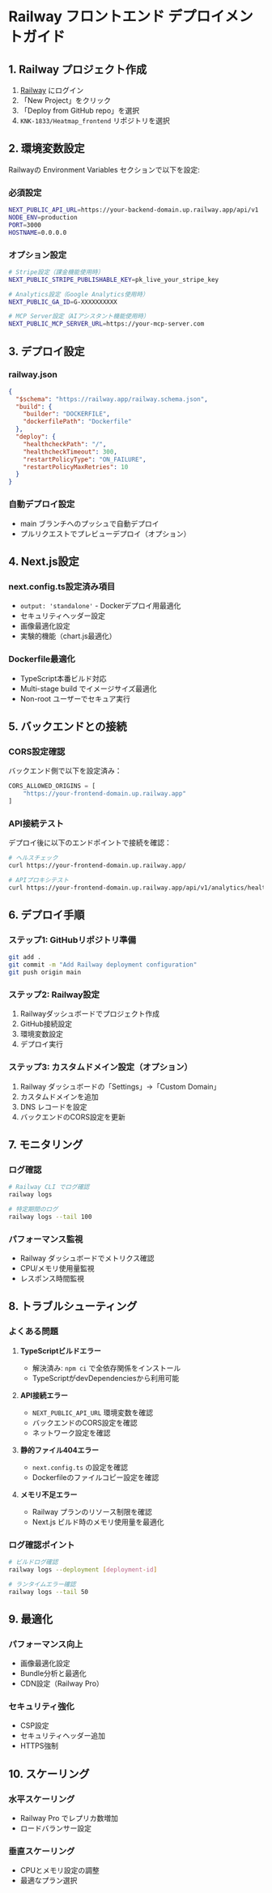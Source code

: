 # Railway フロントエンド デプロイメントガイド

## 1. Railway プロジェクト作成

1. [Railway](https://railway.app) にログイン
2. 「New Project」をクリック
3. 「Deploy from GitHub repo」を選択
4. `KNK-1833/Heatmap_frontend` リポジトリを選択

## 2. 環境変数設定

Railwayの Environment Variables セクションで以下を設定:

### 必須設定
```bash
NEXT_PUBLIC_API_URL=https://your-backend-domain.up.railway.app/api/v1
NODE_ENV=production
PORT=3000
HOSTNAME=0.0.0.0
```

### オプション設定
```bash
# Stripe設定（課金機能使用時）
NEXT_PUBLIC_STRIPE_PUBLISHABLE_KEY=pk_live_your_stripe_key

# Analytics設定（Google Analytics使用時）
NEXT_PUBLIC_GA_ID=G-XXXXXXXXXX

# MCP Server設定（AIアシスタント機能使用時）
NEXT_PUBLIC_MCP_SERVER_URL=https://your-mcp-server.com
```

## 3. デプロイ設定

### railway.json
```json
{
  "$schema": "https://railway.app/railway.schema.json",
  "build": {
    "builder": "DOCKERFILE",
    "dockerfilePath": "Dockerfile"
  },
  "deploy": {
    "healthcheckPath": "/",
    "healthcheckTimeout": 300,
    "restartPolicyType": "ON_FAILURE",
    "restartPolicyMaxRetries": 10
  }
}
```

### 自動デプロイ設定
- main ブランチへのプッシュで自動デプロイ
- プルリクエストでプレビューデプロイ（オプション）

## 4. Next.js設定

### next.config.ts設定済み項目
- `output: 'standalone'` - Dockerデプロイ用最適化
- セキュリティヘッダー設定
- 画像最適化設定
- 実験的機能（chart.js最適化）

### Dockerfile最適化
- TypeScript本番ビルド対応
- Multi-stage build でイメージサイズ最適化
- Non-root ユーザーでセキュア実行

## 5. バックエンドとの接続

### CORS設定確認
バックエンド側で以下を設定済み：
```python
CORS_ALLOWED_ORIGINS = [
    "https://your-frontend-domain.up.railway.app"
]
```

### API接続テスト
デプロイ後に以下のエンドポイントで接続を確認：
```bash
# ヘルスチェック
curl https://your-frontend-domain.up.railway.app/

# APIプロキシテスト
curl https://your-frontend-domain.up.railway.app/api/v1/analytics/health/
```

## 6. デプロイ手順

### ステップ1: GitHubリポジトリ準備
```bash
git add .
git commit -m "Add Railway deployment configuration"
git push origin main
```

### ステップ2: Railway設定
1. Railwayダッシュボードでプロジェクト作成
2. GitHub接続設定
3. 環境変数設定
4. デプロイ実行

### ステップ3: カスタムドメイン設定（オプション）
1. Railway ダッシュボードの「Settings」→「Custom Domain」
2. カスタムドメインを追加
3. DNS レコードを設定
4. バックエンドのCORS設定を更新

## 7. モニタリング

### ログ確認
```bash
# Railway CLI でログ確認
railway logs

# 特定期間のログ
railway logs --tail 100
```

### パフォーマンス監視
- Railway ダッシュボードでメトリクス確認
- CPU/メモリ使用量監視
- レスポンス時間監視

## 8. トラブルシューティング

### よくある問題

1. **TypeScriptビルドエラー**
   - 解決済み: `npm ci` で全依存関係をインストール
   - TypeScriptがdevDependenciesから利用可能

2. **API接続エラー**
   - `NEXT_PUBLIC_API_URL` 環境変数を確認
   - バックエンドのCORS設定を確認
   - ネットワーク設定を確認

3. **静的ファイル404エラー**
   - `next.config.ts` の設定を確認
   - Dockerfileのファイルコピー設定を確認

4. **メモリ不足エラー**
   - Railway プランのリソース制限を確認
   - Next.js ビルド時のメモリ使用量を最適化

### ログ確認ポイント
```bash
# ビルドログ確認
railway logs --deployment [deployment-id]

# ランタイムエラー確認
railway logs --tail 50
```

## 9. 最適化

### パフォーマンス向上
- 画像最適化設定
- Bundle分析と最適化
- CDN設定（Railway Pro）

### セキュリティ強化
- CSP設定
- セキュリティヘッダー追加
- HTTPS強制

## 10. スケーリング

### 水平スケーリング
- Railway Pro でレプリカ数増加
- ロードバランサー設定

### 垂直スケーリング
- CPUとメモリ設定の調整
- 最適なプラン選択